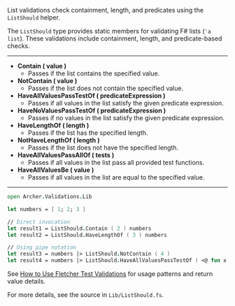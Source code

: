 
<!-- (dl
(section-meta
  (title ListShould List Validation Functions)
)
) -->


List validations check containment, length, and predicates using the `ListShould` helper.


<!-- (dl (# Overview)) -->

The `ListShould` type provides static members for validating F# lists (`'a list`). These validations include containment, length, and predicate-based checks.

---


<!-- (dl (# List Validation Methods)) -->

- **Contain ( value )**
  - Passes if the list contains the specified value.
- **NotContain ( value )**
  - Passes if the list does not contain the specified value.
- **HaveAllValuesPassTestOf ( predicateExpression )**
  - Passes if all values in the list satisfy the given predicate expression.
- **HaveNoValuesPassTestOf ( predicateExpression )**
  - Passes if no values in the list satisfy the given predicate expression.
- **HaveLengthOf ( length )**
  - Passes if the list has the specified length.
- **NotHaveLengthOf ( length )**
  - Passes if the list does not have the specified length.
- **HaveAllValuesPassAllOf ( tests )**
  - Passes if all values in the list pass all provided test functions.
- **HaveAllValuesBe ( value )**
  - Passes if all values in the list are equal to the specified value.

---


<!-- (dl (# Usage Example)) -->

```fsharp
open Archer.Validations.Lib

let numbers = [ 1; 2; 3 ]

// Direct invocation
let result1 = ListShould.Contain ( 2 ) numbers
let result2 = ListShould.HaveLengthOf ( 3 ) numbers

// Using pipe notation
let result3 = numbers |> ListShould.NotContain ( 4 )
let result4 = numbers |> ListShould.HaveAllValuesPassTestOf ( <@ fun x -> x > 0 @> )
```


See [How to Use Fletcher Test Validations](#how-to-use-fletcher-test-validations) for usage patterns and return value details.

For more details, see the source in `Lib/ListShould.fs`.
